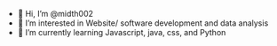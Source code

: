 - 👋 Hi, I’m @midth002
- 👀 I’m interested in Website/ software development and data analysis
- 🌱 I’m currently learning Javascript, java, css, and Python

<!---
midth002/midth002 is a ✨ special ✨ repository because its `README.md` (this file) appears on your GitHub profile.
You can click the Preview link to take a look at your changes.
--->
